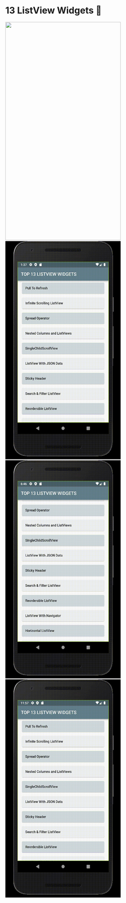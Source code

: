 # 13 ListView Widgets 🦋

 <img src='gif/4.gif' width="360" height="680"/> <img src='gif/2.gif'  width="360" height="680"/>
 <img src='gif/3.gif' width="360" height="680"/> <img src='gif/1.gif' width="360" height="680"/>


